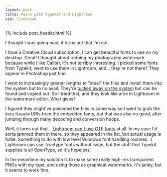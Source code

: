 ```yaml
---
layout: post
title: Pains with Typekit and Lightroom
vim: linebreak
---
```


{% include post_header.html %}

I thought I was going mad, it turns out that I'm not.

I have a Creative Cloud subscription, I can get beautiful fonts to use on my desktop. Great! I thought about redoing my photography watermark because while I like Calibri, it's not terribly interesting. I picked some fonts from Typekit, went to use them in Lightroom, and... they're not there? They appear in Photoshop just fine.

I went to increasingly greater lengths to "steal" the files and install them into the system but to no avail. They're [tucked away on the system](http://dylanvalade.com/post/74649521957/how-to-find-synced-typekit-fonts-on-your-computer) but can be found and copied out. So I tried that, and they look like arse in Lightroom in the watermark editor. What gives?

I figured they might've poisoned the files in some way so I went to grab the `data:base64` URIs from the embedded fonts, but that was also no good, after jumping through many decoding and conversion hoops.

Well, it turns out that... [Lightroom can't use OTF fonts](http://feedback.photoshop.com/photoshop_family/topics/lightroom_watermark_editor_font_issues) at all. In my case I'd sorta jammed them in there, so they appeared in the list, but actual usage is futile. Something to do with low level Windows font handling routines. :( Lightroom can use Truetype fonts without issue, but the stuff that Typekit supplies is all OpenType, so it's hopeless.

In the meantime my solution is to make some really high-res transparent PNGs with my type, and using those as graphical watermarks. It's janky, but it seems to work fine.
